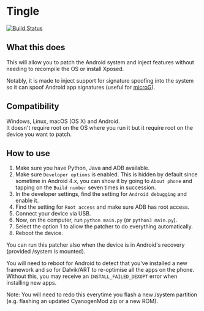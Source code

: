 # Tingle
[![Build Status](https://travis-ci.org/ale5000-git/tingle.svg?branch=master)](https://travis-ci.org/ale5000-git/tingle)

## What this does
This will allow you to patch the Android system and inject features without needing to recompile the OS or install Xposed.

Notably, it is made to inject support for signature spoofing into the system so it can spoof Android app signatures (useful for [microG](https://microg.org/)).

## Compatibility
Windows, Linux, macOS (OS X) and Android.  
It doesn't require root on the OS where you run it but it require root on the device you want to patch.

## How to use
1. Make sure you have Python, Java and ADB available.
2. Make sure `Developer options` is enabled. This is hidden by default since sometime in Android 4.x, you can show it by going to `About phone` and tapping on the `Build number` seven times in succession.
3. In the developer settings, find the setting for `Android debugging` and enable it.
4. Find the setting for `Root access` and make sure ADB has root access.
5. Connect your device via USB.
6. Now, on the computer, run `python main.py` (or `python3 main.py`).
7. Select the option 1 to allow the patcher to do everything automatically.
8. Reboot the device.

You can run this patcher also when the device is in Android's recovery (provided /system is mounted).

You will need to reboot for Android to detect that you've installed a new framework and so for Dalvik/ART to re-optimise all the apps on the phone. Without this, you may receive an `INSTALL_FAILED_DEXOPT` error when installing new apps.

Note: You will need to redo this everytime you flash a new /system partition (e.g. flashing an updated CyanogenMod zip or a new ROM).
